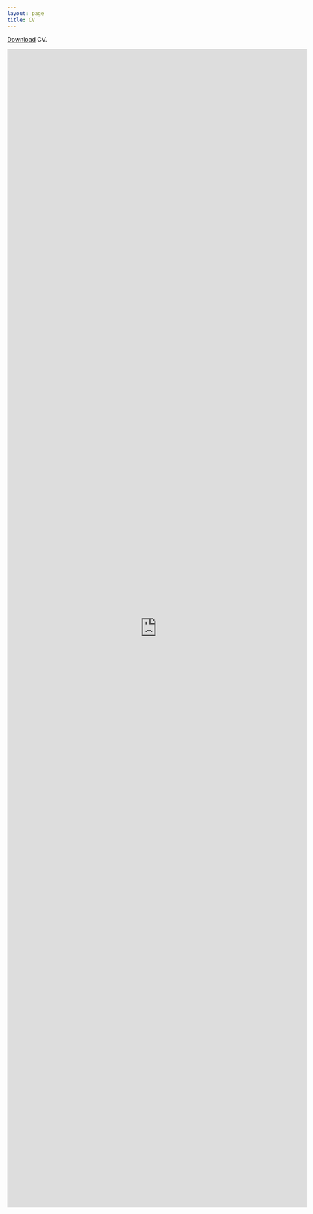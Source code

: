 ```yaml
---
layout: page
title: CV
---
```


[Download](/files/mpsmcv.pdf) CV.

<embed src="https://drive.google.com/viewerng/viewer?embedded=true&url=https://pavelsolis.github.io/files/mpsmcv.pdf" width="700" height="2705">
